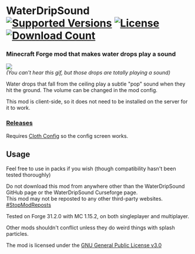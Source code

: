 <h1>WaterDripSound<br>
  <a href="https://www.curseforge.com/minecraft/mc-mods/waterdripsound"><img src="http://cf.way2muchnoise.eu/versions/%20For%20MC%20_waterdripsound_all(555-0C8E8E-fff-010101).svg" alt="Supported Versions"></a>
  <a href="https://github.com/PieKing1215/WaterDripSound/blob/master/LICENSE"><img src="https://img.shields.io/github/license/PieKing1215/WaterDripSound?style=flat&color=0C8E8E" alt="License"></a>
  <a href="https://www.curseforge.com/minecraft/mc-mods/waterdripsound"><img src="http://cf.way2muchnoise.eu/full_waterdripsound_downloads(E04E14-555-fff-010101-1C1C1C).svg" alt="Download Count"></a>
</h1>

### Minecraft Forge mod that makes water drops play a sound

![](demo/WaterDripSound_preview.gif)<br>
*(You can't hear this gif, but those drops are totally playing a sound)*

Water drops that fall from the ceiling play a subtle "pop" sound when they hit the ground.
The volume can be changed in the mod config.

This mod is client-side, so it does not need to be installed on the server for it to work.

### [Releases](https://github.com/PieKing1215/WaterDripSound/releases)

Requires [Cloth Config](https://www.curseforge.com/minecraft/mc-mods/cloth-config-forge) so the config screen works.

## Usage

Feel free to use in packs if you wish (though compatibility hasn't been tested thoroughly)

Do not download this mod from anywhere other than the WaterDripSound GitHub page or the WaterDripSound Curseforge page.<br>
This mod may not be reposted to any other third-party websites.<br>
[#StopModReposts](https://stopmodreposts.org)

Tested on Forge 31.2.0 with MC 1.15.2, on both singleplayer and multiplayer.

Other mods shouldn't conflict unless they do weird things with splash particles.

The mod is licensed under the [GNU General Public License v3.0](LICENSE.md)
